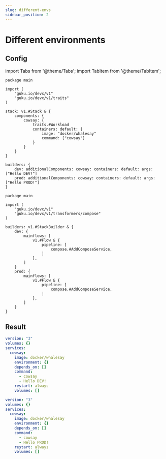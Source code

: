 ```yaml
---
slug: different-envs
sidebar_position: 2
---
```


# Different environments

## Config

import Tabs from '@theme/Tabs';
import TabItem from '@theme/TabItem';

<Tabs>
  <TabItem value="stack.cue" label="stack.cue" default>

```cue
package main

import (
	"guku.io/devx/v1"
	"guku.io/devx/v1/traits"
)

stack: v1.#Stack & {
	components: {
		cowsay: {
			traits.#Workload
			containers: default: {
				image: "docker/whalesay"
				command: ["cowsay"]
			}
		}
	}
}

builders: {
	dev: additionalComponents: cowsay: containers: default: args: ["Hello DEV!"]
	prod: additionalComponents: cowsay: containers: default: args: ["Hello PROD!"]
}
```

  </TabItem>
  <TabItem value="builder.cue" label="builder.cue">

```cue
package main

import (
	"guku.io/devx/v1"
	"guku.io/devx/v1/transformers/compose"
)

builders: v1.#StackBuilder & {
	dev: {
		mainflows: [
			v1.#Flow & {
				pipeline: [
					compose.#AddComposeService,
				]
			},
		]
	}
	prod: {
		mainflows: [
			v1.#Flow & {
				pipeline: [
					compose.#AddComposeService,
				]
			},
		]
	}
}
```

  </TabItem>
</Tabs>

## Result

<Tabs>
  <TabItem value="Dev" label="Dev" default>

```yaml title="build/dev/compose/docker-compose.yml"
version: "3"
volumes: {}
services:
  cowsay:
    image: docker/whalesay
    environment: {}
    depends_on: []
    command:
      - cowsay
      - Hello DEV!
    restart: always
    volumes: []
```

  </TabItem>
  <TabItem value="Prod" label="Prod">

```yaml title="build/prod/compose/docker-compose.yml"
version: "3"
volumes: {}
services:
  cowsay:
    image: docker/whalesay
    environment: {}
    depends_on: []
    command:
      - cowsay
      - Hello PROD!
    restart: always
    volumes: []
```

  </TabItem>
</Tabs>